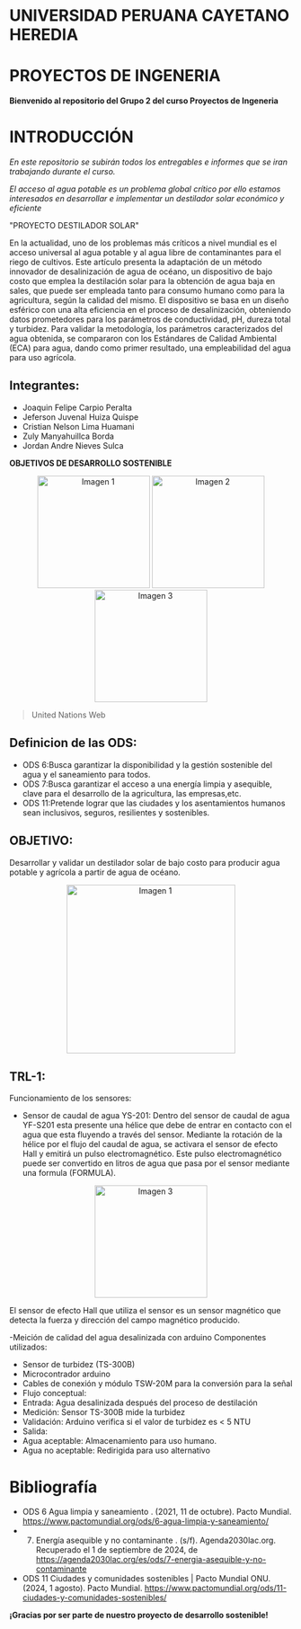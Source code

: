 # **UNIVERSIDAD PERUANA CAYETANO HEREDIA**
# **PROYECTOS DE INGENERIA**


**Bienvenido al repositorio del Grupo 2 del curso Proyectos de Ingeneria**
# **INTRODUCCIÓN**
*En este repositorio se subirán todos los entregables e informes que se iran trabajando durante el curso.*

*El acceso al agua potable es un problema global crítico por ello estamos interesados en desarrollar e implementar un destilador solar económico y eficiente*

"PROYECTO DESTILADOR SOLAR"

En la actualidad, uno de los problemas más críticos a nivel mundial es el acceso universal al agua potable  y al agua libre de contaminantes para el riego de cultivos. Este artículo presenta la adaptación de un método innovador de desalinización de agua de océano,  un dispositivo de bajo costo que emplea la destilación solar  para la obtención de agua baja en sales, que puede ser empleada tanto para consumo humano como para la agricultura, según la calidad del mismo. El dispositivo se basa en un  diseño esférico con una alta eficiencia en el proceso de desalinización, obteniendo datos prometedores para los parámetros de conductividad, pH,  dureza total y turbidez. Para validar la metodología, los parámetros caracterizados del agua obtenida, se compararon con los Estándares de Calidad Ambiental (ECA) para agua, dando como primer resultado, una empleabilidad del agua para uso agrícola. 


## **Integrantes:**
- Joaquin Felipe Carpio Peralta
- Jeferson Juvenal Huiza Quispe
- Cristian Nelson Lima Huamani
- Zuly Manyahuillca Borda
- Jordan Andre Nieves Sulca 

**OBJETIVOS DE DESARROLLO SOSTENIBLE**
<p align="center">
  <img src="https://github.com/user-attachments/assets/ef3ad11d-1da3-46ae-bb1c-2b513f35e2d1" alt="Imagen 1" width="200px" />
  <img src="https://github.com/user-attachments/assets/fd9a81b6-900a-44ea-9644-73f6422a9856" alt="Imagen 2" width="200px" />
  <img src="https://github.com/user-attachments/assets/94e057c3-785a-41a0-b661-d82e6e900cfa" alt="Imagen 3" width="200px" />
</p>

>United Nations Web

## **Definicion de las ODS:**
- ODS 6:Busca garantizar la disponibilidad y la gestión sostenible del agua y el saneamiento para todos.
- ODS 7:Busca garantizar el acceso a una energía limpia y asequible, clave para el desarrollo de la agricultura, las empresas,etc.
- ODS 11:Pretende lograr que las ciudades y los asentamientos humanos sean inclusivos, seguros, resilientes y sostenibles.

## **OBJETIVO:**
Desarrollar y validar un destilador solar de bajo costo para producir agua potable y agrícola a partir de agua de océano.
<p align="center">
<img src="https://github.com/user-attachments/assets/cffd39e8-b249-4698-b3f7-9a9d41670421" alt="Imagen 1" width="300px" />
</p>

## **TRL-1:**

Funcionamiento de los sensores:

- Sensor de caudal de agua YS-201:
Dentro del sensor de caudal de agua YF-S201 esta presente una hélice que debe de entrar en contacto con el agua que esta fluyendo a través del sensor. Mediante la rotación de la hélice por el flujo del caudal de agua, se activara el sensor de efecto Hall y emitirá un pulso electromagnético. Este pulso electromagnético puede ser convertido  en litros de agua que pasa por el sensor mediante una formula (FORMULA).

<p align="center">
  <img src="
https://theorycircuit.com/wp-content/uploads/2017/11/how-water-flow-sensor-works.png" alt="Imagen 3" width="200px" />
</p>

El sensor de efecto Hall que utiliza el sensor es un sensor magnético que detecta la fuerza y dirección del campo magnético producido. 

-Meición de  calidad del agua desalinizada  con arduino
Componentes utilizados:
-  Sensor de turbidez (TS-300B)
- Microcontrador arduino
- Cables de conexión y módulo  TSW-20M para la conversión para la señal
- Flujo conceptual:
- Entrada: Agua desalinizada después del proceso de destilación
- Medición: Sensor TS-300B mide la turbidez
- Validación: Arduino verifica si el valor de turbidez es < 5 NTU
- Salida:
-  Agua aceptable: Almacenamiento para uso humano.
 - Agua no aceptable: Redirigida para uso alternativo
  

# **Bibliografía**
  - ODS 6 Agua limpia y saneamiento . (2021, 11 de octubre). Pacto Mundial. https://www.pactomundial.org/ods/6-agua-limpia-y-saneamiento/
  - 7. Energía asequible y no contaminante . (s/f). Agenda2030lac.org. Recuperado el 1 de septiembre de 2024, de https://agenda2030lac.org/es/ods/7-energia-asequible-y-no-contaminante
  - ODS 11 Ciudades y comunidades sostenibles | Pacto Mundial ONU. (2024, 1 agosto). Pacto Mundial. https://www.pactomundial.org/ods/11-ciudades-y-comunidades-sostenibles/


**¡Gracias por ser parte de nuestro proyecto de desarrollo sostenible!**
